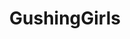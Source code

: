---
title: GushingGirls
crosslinks:
- livven
- PornStarletHQ
- firstSquirtingVideos
- Womenorgasm
- squirting
---